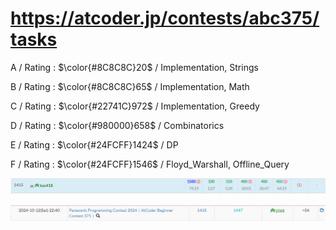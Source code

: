 # https://atcoder.jp/contests/abc375/tasks

A / Rating : $\color{#8C8C8C}20$ / Implementation, Strings

B / Rating : $\color{#8C8C8C}65$ / Implementation, Math

C / Rating : $\color{#22741C}972$ / Implementation, Greedy

D / Rating : $\color{#980000}658$ / Combinatorics

E / Rating : $\color{#24FCFF}1424$ / DP

F / Rating : $\color{#24FCFF}1546$ / Floyd_Warshall, Offline_Query

![My Image](https://github.com/kss418/Atcoder/blob/main/ABC/Images/Standings/375.png)

![My Image](https://github.com/kss418/Atcoder/blob/main/ABC/Images/Performance/375.png)
